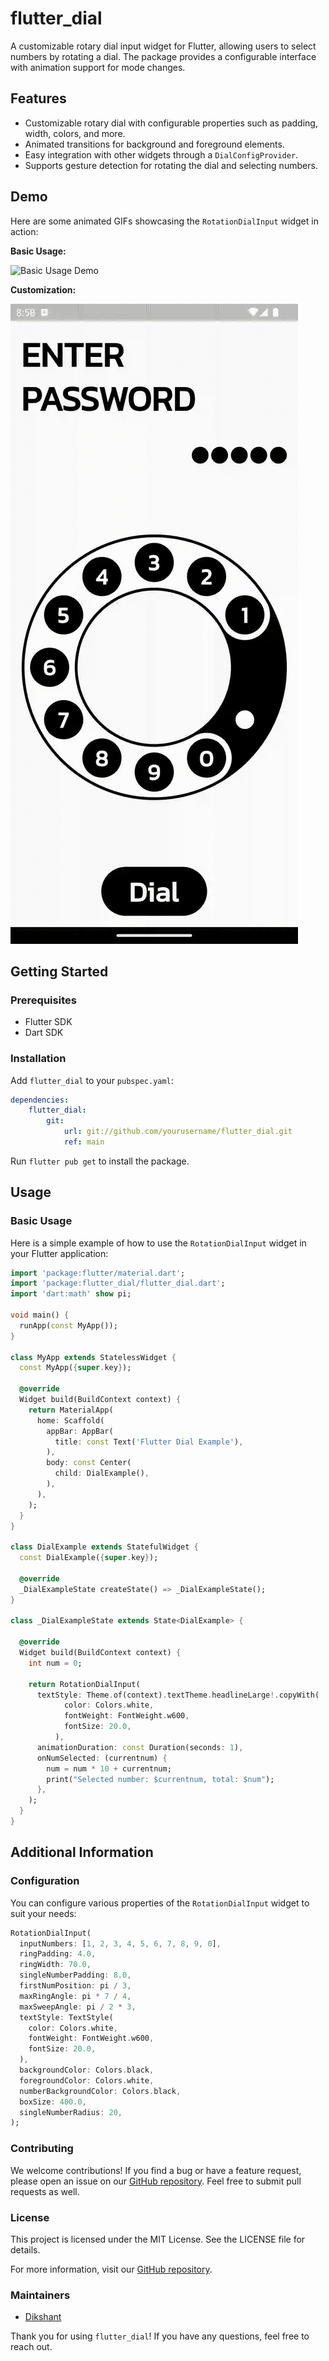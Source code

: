 # flutter_dial

A customizable rotary dial input widget for Flutter, allowing users to select numbers by rotating a dial. The package provides a configurable interface with animation support for mode changes.

## Features

-   Customizable rotary dial with configurable properties such as padding, width, colors, and more.
-   Animated transitions for background and foreground elements.
-   Easy integration with other widgets through a `DialConfigProvider`.
-   Supports gesture detection for rotating the dial and selecting numbers.

## Demo

Here are some animated GIFs showcasing the `RotationDialInput` widget in action:

**Basic Usage:**

![Basic Usage Demo](pub_screenshots/demo1.gif)

**Customization:**

![Customization Demo](./pub_screenshots/demo2.gif)

## Getting Started

### Prerequisites

-   Flutter SDK
-   Dart SDK

### Installation

Add `flutter_dial` to your `pubspec.yaml`:

```yaml
dependencies:
    flutter_dial:
        git:
            url: git://github.com/yourusername/flutter_dial.git
            ref: main
```

Run `flutter pub get` to install the package.

## Usage

### Basic Usage

Here is a simple example of how to use the `RotationDialInput` widget in your Flutter application:

```dart
import 'package:flutter/material.dart';
import 'package:flutter_dial/flutter_dial.dart';
import 'dart:math' show pi;

void main() {
  runApp(const MyApp());
}

class MyApp extends StatelessWidget {
  const MyApp({super.key});

  @override
  Widget build(BuildContext context) {
    return MaterialApp(
      home: Scaffold(
        appBar: AppBar(
          title: const Text('Flutter Dial Example'),
        ),
        body: const Center(
          child: DialExample(),
        ),
      ),
    );
  }
}

class DialExample extends StatefulWidget {
  const DialExample({super.key});

  @override
  _DialExampleState createState() => _DialExampleState();
}

class _DialExampleState extends State<DialExample> {

  @override
  Widget build(BuildContext context) {
    int num = 0;

    return RotationDialInput(
      textStyle: Theme.of(context).textTheme.headlineLarge!.copyWith(
            color: Colors.white,
            fontWeight: FontWeight.w600,
            fontSize: 20.0,
          ),
      animationDuration: const Duration(seconds: 1),
      onNumSelected: (currentnum) {
        num = num * 10 + currentnum;
        print("Selected number: $currentnum, total: $num");
      },
    );
  }
}
```

## Additional Information

### Configuration

You can configure various properties of the `RotationDialInput` widget to suit your needs:

```dart
RotationDialInput(
  inputNumbers: [1, 2, 3, 4, 5, 6, 7, 8, 9, 0],
  ringPadding: 4.0,
  ringWidth: 70.0,
  singleNumberPadding: 8.0,
  firstNumPosition: pi / 3,
  maxRingAngle: pi * 7 / 4,
  maxSweepAngle: pi / 2 * 3,
  textStyle: TextStyle(
    color: Colors.white,
    fontWeight: FontWeight.w600,
    fontSize: 20.0,
  ),
  backgroundColor: Colors.black,
  foregroundColor: Colors.white,
  numberBackgroundColor: Colors.black,
  boxSize: 400.0,
  singleNumberRadius: 20,
);
```

### Contributing

We welcome contributions! If you find a bug or have a feature request, please open an issue on our [GitHub repository](https://github.com/Dikshantks/flutter_dial). Feel free to submit pull requests as well.

### License

This project is licensed under the MIT License. See the LICENSE file for details.

For more information, visit our [GitHub repository](https://github.com/dikshantks/flutter_dial).

### Maintainers

-   [Dikshant](https://github.com/dikshantks)

Thank you for using `flutter_dial`! If you have any questions, feel free to reach out.
